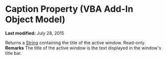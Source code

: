 
# Caption Property (VBA Add-In Object Model)

 **Last modified:** July 28, 2015


Returns a  [String](b8bdf64f-5920-1ae9-16d0-b26d09524a30.md) containing the title of the active window. Read-only.
 **Remarks**
The title of the active window is the text displayed in the window's title bar.

